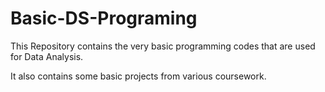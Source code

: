 # Basic-DS-Programing
This Repository contains the very basic programming codes that are used for Data Analysis.

It also contains some basic projects from various coursework.
